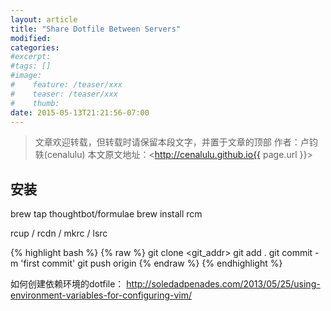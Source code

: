 ```yaml
---
layout: article
title: "Share Dotfile Between Servers"
modified:
categories: 
#excerpt:
#tags: []
#image:
#    feature: /teaser/xxx
#    teaser: /teaser/xxx
#    thumb:
date: 2015-05-13T21:21:56-07:00
---
```




> 文章欢迎转载，但转载时请保留本段文字，并置于文章的顶部
> 作者：卢钧轶(cenalulu)
> 本文原文地址：<http://cenalulu.github.io{{ page.url }}>


## 安装

brew tap thoughtbot/formulae
brew install rcm


rcup / rcdn / mkrc / lsrc

{% highlight bash %}
{% raw %}
git clone <git_addr>
git add . 
git commit -m 'first commit'
git push origin
{% endraw %}
{% endhighlight %}


如何创建依赖环境的dotfile： http://soledadpenades.com/2013/05/25/using-environment-variables-for-configuring-vim/
